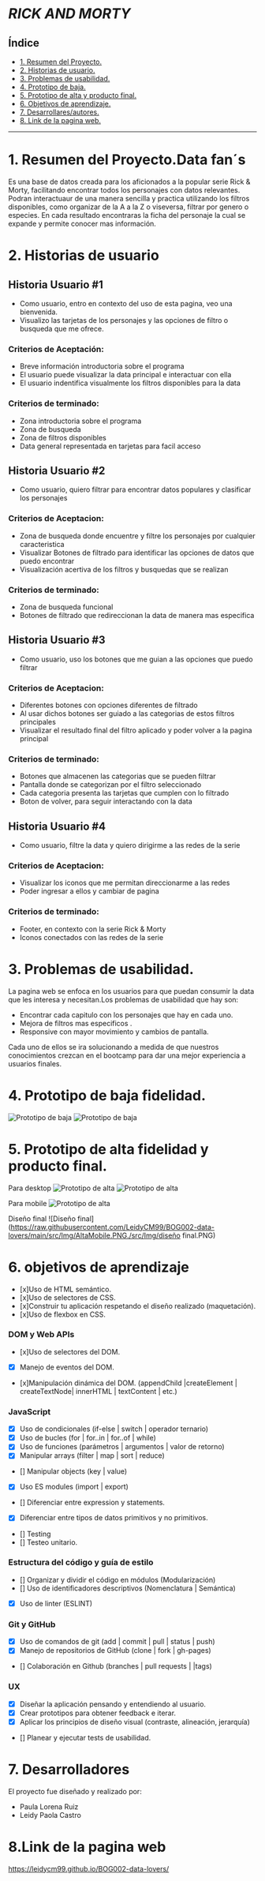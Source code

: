 

# ***RICK AND MORTY***


## Índice

* [1. Resumen del Proyecto.](#1-resumen-del-proyecto)
* [2. Historias de usuario.](#2-Historias-de-usuario)
* [3. Problemas de usabilidad.](#3-Problemas-de-usabilidad)
* [4. Prototipo de baja.](#4-prototipo-baja)
* [5. Prototipo de alta y producto final.](#5-prototipo-alta)
* [6. Objetivos de aprendizaje.](#6-objetivos-de-aprendizaje)
* [7. Desarrollares/autores.](#7-Desarrollares/autores)
* [8. Link de la pagina web.](#8-pagina-web)
***

# 1. Resumen del Proyecto.Data fan´s


Es una base de datos creada para los aficionados a la
popular serie Rick & Morty, facilitando encontrar todos los personajes con datos relevantes.
Podran interactuaur de una manera sencilla y practica utilizando los filtros disponibles, como organizar 
de la A a la Z o viseversa, filtrar por genero o especies.
En cada resultado encontraras la ficha del personaje la cual se expande y  permite conocer mas información.

# 2. Historias de usuario



## Historia Usuario #1

* Como usuario, entro en contexto del uso de esta pagina, veo una bienvenida.
* Visualizo las tarjetas de los personajes y las opciones de filtro o busqueda que me ofrece.
### Criterios de Aceptación:
* Breve información introductoria sobre el programa
* El usuario puede visualizar la data principal e interactuar con ella
* El usuario indentifica visualmente los filtros disponibles para la data
### Criterios de terminado:
* Zona introductoria sobre el programa
* Zona de busqueda 
* Zona de filtros disponibles
* Data general representada en tarjetas para facil acceso



## Historia Usuario #2

* Como usuario, quiero filtrar para encontrar datos populares y clasificar los personajes
### Criterios de Aceptacion:
* Zona de busqueda donde encuentre y filtre los personajes por cualquier caracteristica 
* Visualizar Botones de filtrado para identificar las opciones de datos que puedo encontrar
* Visualización acertiva de los filtros y busquedas que se realizan
### Criterios de terminado:
* Zona de busqueda funcional
* Botones de filtrado que redireccionan la data de manera mas especifica



## Historia Usuario #3

* Como usuario, uso los botones que me guian a las opciones que puedo filtrar 
### Criterios de Aceptacion:
* Diferentes botones con opciones diferentes de filtrado
* Al usar dichos botones ser guiado a las categorias de estos filtros principales
* Visualizar el resultado final del filtro aplicado y poder volver a la pagina principal
###  Criterios de terminado:
* Botones que almacenen las categorias que se pueden filtrar
* Pantalla donde se categorizan por el filtro seleccionado
* Cada categoria presenta las tarjetas que cumplen con lo filtrado
* Boton de volver, para seguir interactando con la data



## Historia Usuario #4

* Como usuario, filtre la data y quiero dirigirme a las redes de la serie
### Criterios de Aceptacion:
* Visualizar los iconos que me permitan direccionarme a las redes
* Poder ingresar a ellos y  cambiar de pagina
### Criterios de terminado:
* Footer, en contexto con la serie Rick & Morty 
* Iconos conectados con las redes de la serie



# 3. Problemas de usabilidad.

La pagina web se enfoca en los usuarios para que puedan consumir la data que les interesa y necesitan.Los problemas de usabilidad que hay son:

* Encontrar cada capitulo con los personajes que hay en cada uno.
* Mejora de filtros mas especificos .
* Responsive con mayor movimiento y cambios de pantalla.

Cada uno de ellos se ira solucionando a medida de que nuestros conocimientos crezcan en el bootcamp para dar una mejor experiencia a usuarios finales.


# 4. Prototipo de baja fidelidad.

![Prototipo de baja](https://raw.githubusercontent.com/LeidyCM99/BOG002-data-lovers/main/src/Img/BajaF.jpeg)
![Prototipo de baja](https://raw.githubusercontent.com/LeidyCM99/BOG002-data-lovers/main/src/Img/bajaF2.jpeg)

# 5. Prototipo de alta fidelidad y producto final.

 Para desktop
![Prototipo de alta](https://raw.githubusercontent.com/LeidyCM99/BOG002-data-lovers/main/src/Img/Figma.PNG)
![Prototipo de alta](https://raw.githubusercontent.com/LeidyCM99/BOG002-data-lovers/main/src/Img/figma2.PNG)

Para mobile
![Prototipo de alta](https://raw.githubusercontent.com/LeidyCM99/BOG002-data-lovers/main/src/Img/AltaMobile.PNG)

Diseño final
![Diseño final](https://raw.githubusercontent.com/LeidyCM99/BOG002-data-lovers/main/src/Img/AltaMobile.PNG./src/Img/diseño final.PNG)

# 6. objetivos de aprendizaje
  * [x]Uso de HTML semántico.
  * [x]Uso de selectores de CSS.
  * [x]Construir tu aplicación respetando el diseño realizado (maquetación).
  * [x]Uso de flexbox en CSS.
### DOM y Web APIs
  * [x]Uso de selectores del DOM.
  * [x] Manejo de eventos del DOM.
  * [x]Manipulación dinámica del DOM. (appendChild |createElement | createTextNode| innerHTML | textContent | etc.)
### JavaScript

  * [x] Uso de condicionales (if-else | switch | operador ternario)
  * [x] Uso de bucles (for | for..in | for..of | while)
  * [x] Uso de funciones (parámetros | argumentos | valor de retorno)
  * [x] Manipular arrays (filter | map | sort | reduce)
  * [] Manipular objects (key | value)
  * [x] Uso ES modules (import | export)
  * [] Diferenciar entre expression y statements.
  * [x] Diferenciar entre tipos de datos primitivos y no primitivos.
  * [] Testing
  * [] Testeo unitario.
### Estructura del código y guía de estilo

   * [] Organizar y dividir el código en módulos (Modularización)
   * [] Uso de identificadores descriptivos (Nomenclatura | Semántica)
   * [x] Uso de linter (ESLINT)
### Git y GitHub

  * [x] Uso de comandos de git (add | commit | pull | status | push)
  * [x] Manejo de repositorios de GitHub (clone | fork | gh-pages)
  * [] Colaboración en Github (branches | pull requests | |tags)
### UX

  * [x] Diseñar la aplicación pensando y entendiendo al usuario.
  * [x] Crear prototipos para obtener feedback e iterar.
  * [x] Aplicar los principios de diseño visual (contraste, alineación, jerarquía)
  * [] Planear y ejecutar tests de usabilidad.

# 7. Desarrolladores 

 El proyecto fue diseñado y realizado por:
  * Paula Lorena Ruiz
  * Leidy Paola Castro 

# 8.Link de la pagina web 

https://leidycm99.github.io/BOG002-data-lovers/